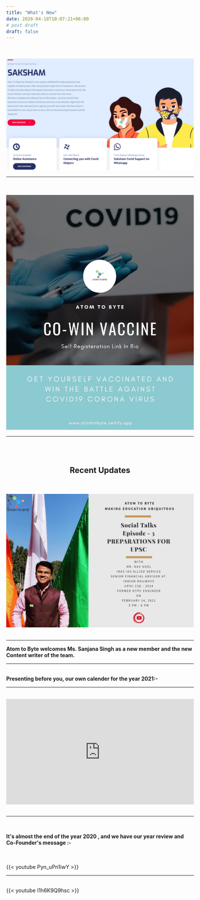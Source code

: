 ```yaml
---
title: "What's New"
date: 2020-04-18T10:07:21+06:00
# post draft
draft: false
---
```

<br>
<br>
<div style="position: relative; height: auto; overflow: auto;">
  <a href="https://sakshamsupport.netlify.app/" target=blank><img src="images/saknew.png" height="auto"></a>
</div>
<hr>
<br>
<br>
<div style="position: relative; height: auto; overflow: auto;">
  <a href="https://selfregistration.cowin.gov.in/" target=blank><img src="images/new2.jpeg" height="auto"></a>
</div>
<hr>
<br>
<br>
<h2><center>Recent Updates</center></h2>
<br>
<br>
<div style="position: relative; height: auto; overflow: auto;">
  <img src="images/new1.jpeg" height="auto">
</div>
<br>
<hr>
<b>Atom to Byte welcomes Ms. Sanjana Singh as a new member and the new Content writer of the team.</b>
<br>
<hr>
<br>
<b>Presenting before you, our own calender for the year 2021:-</b>
<br>
<hr>
<br>
<div style="position: relative; padding-bottom: 56.25%; height: 0; overflow: hidden;">
  <iframe src="https://drive.google.com/file/d/1WY2G12Z4DusF5C4b_RDRAq0tFzv-IzV5/preview" style="position: absolute; top: 0; left: 0; width: 100%; height: 100%; border:0;" allowfullscreen="" title="YouTube Video"></iframe>
</div>
<br>
<hr>
<br>
<p><b>It's almost the end of the year 2020 , and we have our year review and Co-Founder's message :-</b></p>
<br>
<br>
{{< youtube Pyn_uPn1iwY >}}
<br>
<hr>
<br>
{{< youtube I1h6K9Q9hsc >}}
<br>
<br>


